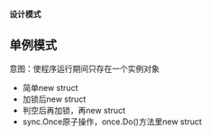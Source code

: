 **设计模式**

## 单例模式

意图：使程序运行期间只存在一个实例对象
* 简单new struct
* 加锁后new struct
* 判空后再加锁，再new struct
* sync.Once原子操作，once.Do()方法里new struct